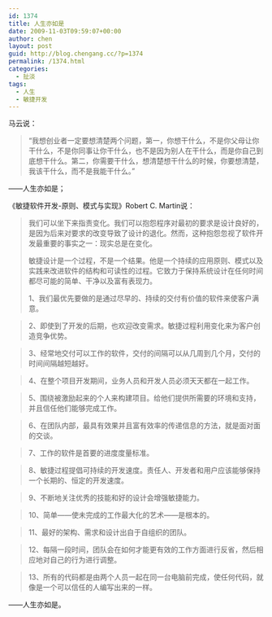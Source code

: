 ```yaml
---
id: 1374
title: 人生亦如是
date: 2009-11-03T09:59:07+00:00
author: chen
layout: post
guid: http://blog.chengang.cc/?p=1374
permalink: /1374.html
categories:
  - 扯淡
tags:
  - 人生
  - 敏捷开发
---
```

马云说：

> “我想创业者一定要想清楚两个问题，第一，你想干什么，不是你父母让你干什么，不是你同事让你干什么，也不是因为别人在干什么，而是你自己到底想干什么。第二，你需要干什么，想清楚想干什么的时候，你要想清楚，我该干什么，而不是我能干什么。”

——人生亦如是；

《敏捷软件开发-原则、模式与实现》Robert C. Martin说：

> 我们可以坐下来指责变化。我们可以抱怨程序对最初的要求是设计良好的，是因为后来对要求的改变导致了设计的退化。然而，这种抱怨忽视了软件开发最重要的事实之一：现实总是在变化。
> 
> 敏捷设计是一个过程，不是一个结果。他是一个持续的应用原则、模式以及实践来改进软件的结构和可读性的过程。它致力于保持系统设计在任何时间都尽可能的简单、干净以及富有表现力。
> 
> 1、我们最优先要做的是通过尽早的、持续的交付有价值的软件来使客户满意。
  
> 2、即使到了开发的后期，也欢迎改变需求。敏捷过程利用变化来为客户创造竞争优势。
  
> 3、经常地交付可以工作的软件，交付的间隔可以从几周到几个月，交付的时间间隔越短越好。
  
> 4、在整个项目开发期间，业务人员和开发人员必须天天都在一起工作。
  
> 5、围绕被激励起来的个人来构建项目。给他们提供所需要的环境和支持，并且信任他们能够完成工作。
  
> 6、在团队内部，最具有效果并且富有效率的传递信息的方法，就是面对面的交谈。
  
> 7、工作的软件是首要的进度度量标准。
  
> 8、敏捷过程提倡可持续的开发速度。责任人、开发者和用户应该能够保持一个长期的、恒定的开发速度。
  
> 9、不断地关注优秀的技能和好的设计会增强敏捷能力。
  
> 10、简单——使未完成的工作最大化的艺术——是根本的。
  
> 11、最好的架构、需求和设计出自于自组织的团队。
  
> 12、每隔一段时间，团队会在如何才能更有效的工作方面进行反省，然后相应地对自己的行为进行调整。
  
> 13、所有的代码都是由两个人员一起在同一台电脑前完成，使任何代码，就像是一个可以信任的人编写出来的一样。

——人生亦如是。